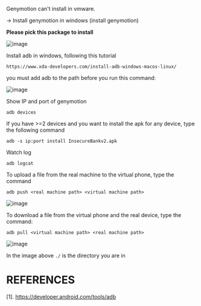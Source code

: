 Genymotion can't install in vmware.

-> Install genymotion in windows (install genymotion)

**Please pick this package to install**

![image](https://github.com/Clapboiz/Set-up-Tool-App/assets/112185647/c6f06bcb-bb7b-4397-9908-08115f97d0dd)

Install adb in windows, following this tutorial

```
https://www.xda-developers.com/install-adb-windows-macos-linux/
```

you must add adb to the path before you run this command:

![image](https://github.com/Clapboiz/Set-up-Tool-App/assets/112185647/dbbc1242-523d-4c9c-811d-a4a8250ca4cb)

Show IP and port of genymotion

```
adb devices
```

If you have >=2 devices and you want to install the apk for any device, type the following command

```
adb -s ip:port install InsecureBankv2.apk
```

Watch log

```
adb logcat
```

To upload a file from the real machine to the virtual phone, type the command

```
adb push <real machine path> <virtual machine path>
```

![image](https://github.com/Clapboiz/Set-up-Tool-App/assets/112185647/11b240ea-f01f-4aab-ae9d-21f5f6d9ada0)

To download a file from the virtual phone and the real device, type the command:

```
adb pull <virtual machine path> <real machine path>
```

![image](https://github.com/Clapboiz/Set-up-Tool-App/assets/112185647/2dcb1ce8-4e93-4cd5-af29-4a94f7a16022)

In the image above `./` is the directory you are in

# REFERENCES
[1]. https://developer.android.com/tools/adb
